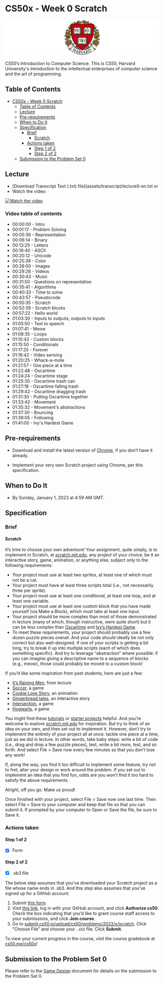 # CS50x - Week 0 Scratch

![Harvard University](assets/Harvard-University-Logo.svg)

CS50’s Introduction to Computer Science. This is CS50, Harvard University's introduction to the intellectual enterprises of computer science and the art of programming.

## Table of Contents

- [CS50x - Week 0 Scratch](#cs50x---week-0-scratch)
  - [Table of Contents](#table-of-contents)
  - [Lecture](#lecture)
  - [Pre-requirements](#pre-requirements)
  - [When to Do It](#when-to-do-it)
  - [Specification](#specification)
    - [Brief](#brief)
      - [Scratch](#scratch)
    - [Actions taken](#actions-taken)
      - [Step 1 of 2](#step-1-of-2)
      - [Step 2 of 2](#step-2-of-2)
  - [Submission to the Problem Set 0](#submission-to-the-problem-set-0)

## Lecture

- [Download Transcript Text (.txt) file](assets/transcript/lecture0-en.txt or
- Watch the video:

[![Watch the video](https://img.youtube.com/vi/1tnj3UCkuxU/0.jpg)](https://youtu.be/1tnj3UCkuxU)

### Video table of contents

- 00:00:00 - Intro
- 00:01:17 - Problem Solving
- 00:05:36 - Representation
- 00:06:14 - Binary
- 00:13:25 - Letters
- 00:16:40 - ASCII
- 00:20:12 - Unicode
- 00:25:38 - Color
- 00:28:00 - Images
- 00:29:28 - Videos
- 00:30:43 - Music
- 00:31:50 - Questions on representation
- 00:35:41 - Algorithms
- 00:40:33 - Time to solve
- 00:43:57 - Pseudocode
- 00:50:35 - Scratch
- 00:52:39 - Scratch blocks
- 00:57:22 - Hello world
- 01:03:30 - Inputs to outputs, outputs to inputs
- 01:05:50 - Text to speech
- 01:07:41 - Meow
- 01:08:35 - Loops
- 01:10:42 - Custom blocks
- 01:15:50 - Conditionals
- 01:17:25 - Forever
- 01:18:42 - Video sensing
- 01:20:25 - Whack-a-mole
- 01:21:57 - One piece at a time
- 01:22:48 - Oscartime
- 01:24:24 - Oscartime stage
- 01:25:30 - Oscartime trash can
- 01:27:18 - Oscartime falling trash
- 01:29:42 - Oscartime dragging trash
- 01:31:30 - Putting Oscartime together
- 01:33:42 - Movement
- 01:35:32 - Movement's abstractions
- 01:37:30 - Bouncing
- 01:39:05 - Following
- 01:41:00 - Ivy's Hardest Game

## Pre-requirements

- Download and install the latest version of [Chrome][12], if you don’t have it
  already.

- Implement your very own Scratch project using Chrome, per this specification.

## When to Do It

- By Sunday, January 1, 2023 at 4:59 AM GMT.

## Specification

### Brief

#### Scratch

It’s time to choose your own adventure! Your assignment, quite simply, is to
implement in Scratch, at [scratch.mit.edu][1], any project of your choice, be it
an interactive story, game, animation, or anything else, subject only to the
following requirements:

- Your project must use at least two sprites, at least one of which must not
  be a cat.
- Your project must have at least three scripts total (i.e., not necessarily
  three per sprite).
- Your project must use at least one conditional, at least one loop, and at
  least one variable.
- Your project must use at least one custom block that you have made yourself
  (via Make a Block), which must take at least one input.
- Your project should be more complex than most of those demonstrated in
  lecture (many of which, though instructive, were quite short) but it can be
  less complex than [Oscartime][2] and [Ivy’s Hardest Game][3].
- To meet these requirements, your project should probably use a few dozen
  puzzle pieces overall. And your code should ideally be not only correct but
  also well-designed. If one of your scripts is getting a bit long, try to break
  it up into multiple scripts (each of which does something specific). And try
  to leverage “abstraction” where possible: if you can imagine giving a
  descriptive name to a sequence of blocks (e.g., meow), those could probably
  be moved to a custom block!

If you’d like some inspiration from past students, here are just a few:

- [It’s Raining Men][4], from lecture
- [Soccer][5], a game
- [Cookie Love Story][6], an animation
- [Gingerbread tales][7], an interactive story
- [Intersection][8], a game
- [Hogwarts][9], a game

You might find these [tutorials][10] or [starter projects][11] helpful. And
you’re welcome to explore [scratch.mit.edu][1] for inspiration. But try to
think of an idea on your own, and then set out to implement it. However, don’t
try to implement the entirety of your project all at once: tackle one piece at
a time, just as we did in lecture. In other words, take baby steps: write a
bit of code (i.e., drag and drop a few puzzle pieces), test, write a bit more,
test, and so forth. And select File > Save now every few minutes so that you
don’t lose any work!

If, along the way, you find it too difficult to implement some feature, try not
to fret; alter your design or work around the problem. If you set out to
implement an idea that you find fun, odds are you won’t find it too hard to
satisfy the above requirements.

Alright, off you go. Make us proud!

Once finished with your project, select File > Save now one last time. Then
select File > Save to your computer and keep that file so that you can submit
it. If prompted by your computer to Open or Save the file, be sure to Save it.

### Actions taken

#### Step 1 of 2

- [x] Form

#### Step 2 of 2

- [x] .sb3 file

The below step assumes that you’ve downloaded your Scratch project as a file
whose name ends in .sb3. And this step also assumes that you’ve signed up for a
GitHub account.

1. Submit
   [this form](https://forms.cs50.io/755f67a3-052d-44af-8d16-b0209fa4dafb).
2. Visit
   [this link](https://submit.cs50.io/invites/9770b67479384c4d8c37790779e466d9),
   log in with your GitHub account, and click **Authorize cs50**. Check the box
   indicating that you’d like to grant course staff access to your submissions,
   and click **Join course**.
3. Go to
   [submit.cs50.io/upload/cs50/problems/2022/x/scratch](https://submit.cs50.io/upload/cs50/problems/2022/x/scratch). Click “Choose File” and choose your `.sb3` file. Click **Submit**.

To view your current progress in the course, visit the course gradebook at
[cs50.me/cs50x](https://cs50.me/cs50x)!

## Submission to the Problem Set 0

Please refer to the [Game Design][13] document for details on the submission to
the Problem Set 0.

[1]: https://scratch.mit.edu/
[2]: https://scratch.mit.edu/projects/277537196
[3]: https://scratch.mit.edu/projects/326129433
[4]: https://scratch.mit.edu/projects/37412/
[5]: https://scratch.mit.edu/projects/37413/
[6]: https://scratch.mit.edu/projects/26329196/
[7]: https://scratch.mit.edu/projects/277536784/
[8]: https://scratch.mit.edu/projects/75390754/
[9]: https://scratch.mit.edu/projects/422258685
[10]: https://scratch.mit.edu/projects/editor/?tutorial=all
[11]: https://scratch.mit.edu/starter-projects
[12]: https://www.google.com/chrome/
[13]: GameDesign.md
